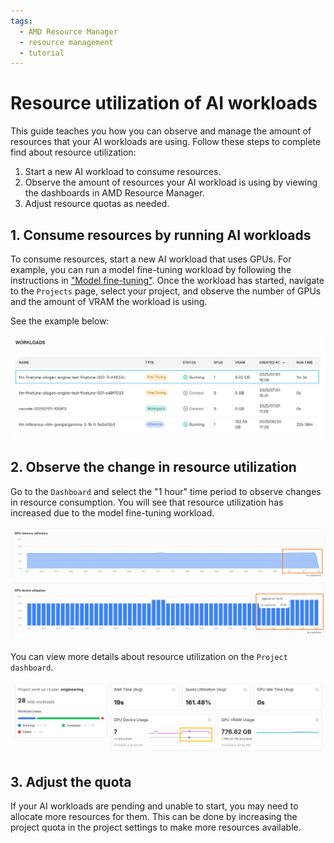 ```yaml
---
tags:
  - AMD Resource Manager
  - resource management
  - tutorial
---
```


# Resource utilization of AI workloads

This guide teaches you how you can observe and manage the amount of resources that your AI workloads are using. Follow these steps to complete find about resource utilization:

1. Start a new AI workload to consume resources.
2. Observe the amount of resources your AI workload is using by viewing the dashboards in AMD Resource Manager.
3. Adjust resource quotas as needed.

## 1. Consume resources by running AI workloads

To consume resources, start a new AI workload that uses GPUs. For example, you can run a model fine-tuning workload by following the instructions in ["Model fine-tuning"](../../core/docs/workbench/training/fine-tuning/). Once the workload has started, navigate to the `Projects` page, select your project, and observe the number of GPUs and the amount of VRAM the workload is using.

See the example below:

![A diagram of the workloads using resources.](../media/workloads-running.png)

## 2. Observe the change in resource utilization

Go to the `Dashboard` and select the "1 hour" time period to observe changes in resource consumption. You will see that resource utilization has increased due to the model fine-tuning workload.

![A diagram of the resource utilization.](../media/resource-consumption-after.png)

You can view more details about resource utilization on the `Project dashboard`.

![A diagram of the resource utilization.](../media/projects-dashboard-after.png)

## 3. Adjust the quota

If your AI workloads are pending and unable to start, you may need to allocate more resources for them. This can be done by increasing the project quota in the project settings to make more resources available.
